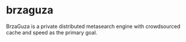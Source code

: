 # brzaguza
BrzaGuza is a private distributed metasearch engine with crowdsourced cache and speed as the primary goal.
